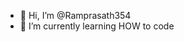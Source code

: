 - 👋 Hi, I’m @Ramprasath354
- 🌱 I’m currently learning HOW to code

<!---
Ramprasath354/Ramprasath354 is a ✨ special ✨ repository because its `README.md` (this file) appears on your GitHub profile.
You can click the Preview link to take a look at your changes.
--->
